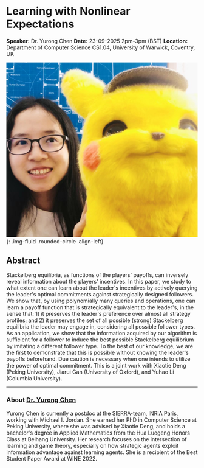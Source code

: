 # Learning with Nonlinear Expectations

**Speaker:** Dr. Yurong Chen
**Date:** 23-09-2025 2pm-3pm (BST)
**Location:** Department of Computer Science CS1.04, University of Warwick, Coventry, UK


![Dr. Yurong Chen](/assets/img/yurong_chen.jpeg){: .img-fluid .rounded-circle .align-left}

## Abstract

Stackelberg equilibria, as functions of the players' payoffs, can inversely reveal information about the players' incentives. In this paper, we study to what extent one can learn about the leader's incentives by actively querying the leader's optimal commitments against strategically designed followers. We show that, by using polynomially many queries and operations, one can learn a payoff function that is strategically equivalent to the leader's, in the sense that: 1) it preserves the leader's preference over almost all strategy profiles; and 2) it preserves the set of all possible (strong) Stackelberg equilibria the leader may engage in, considering all possible follower types. As an application, we show that the information acquired by our algorithm is sufficient for a follower to induce the best possible Stackelberg equilibrium by imitating a different follower type. To the best of our knowledge, we are the first to demonstrate that this is possible without knowing the leader's payoffs beforehand. Due caution is necessary when one intends to utilize the power of optimal commitment. This is a joint work with Xiaotie Deng (Peking University), Jiarui Gan (University of Oxford), and Yuhao Li (Columbia University).

---

### About [Dr. Yurong Chen](https://ruyc.github.io/)


Yurong Chen is currently a postdoc at the SIERRA-team, INRIA Paris, working with Michael I. Jordan. She earned her PhD in Computer Science at Peking University, where she was advised by Xiaotie Deng, and holds a bachelor's degree in Applied Mathematics from the Hua Luogeng Honors Class at Beihang University.  Her research focuses on the intersection of learning and game theory, especially on how strategic agents exploit information advantage against learning agents. She is a recipient of the Best Student Paper Award at WINE 2022.
